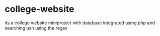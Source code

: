 # college-website
its a college website miniproject  with database integrated using php and searching usn using the regex
